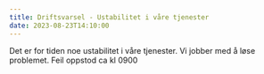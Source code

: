 ```yaml
---
title: Driftsvarsel - Ustabilitet i våre tjenester
date: 2023-08-23T14:10:00
---
```

Det er for tiden noe ustabilitet i våre tjenester. Vi jobber med å løse problemet. 
Feil oppstod ca kl 0900

